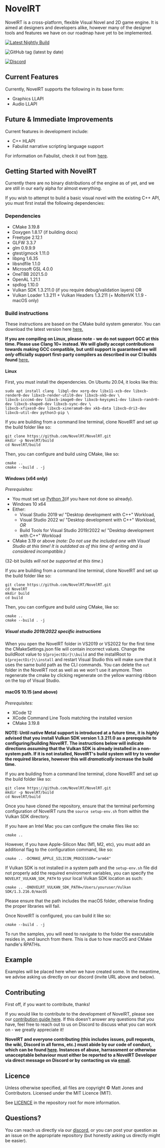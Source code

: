 NovelRT
=======

NovelRT is a cross-platform, flexible Visual Novel and 2D game engine. It is aimed at designers and developers alike, however many of the designer tools and features we have on our roadmap have yet to be implemented.

[![Latest Nightly Build](https://img.shields.io/github/workflow/status/novelrt/NovelRT/Continuous%20Integration%20v2/main?label=Nightly%20Build&style=plastic)](https://github.com/novelrt/NovelRT/actions/workflows/build-system.yml)

![GitHub tag (latest by date)](https://img.shields.io/github/v/tag/novelrt/NovelRT?color=blueviolet&label=Latest%20Release&style=plastic)

[![Discord](https://discordapp.com/api/guilds/543898968380145675/widget.png?style=banner2)](https://discord.novelrt.dev/)

## Current Features

Currently, NovelRT supports the following in its base form:
- Graphics LLAPI
- Audio LLAPI

## Future & Immediate Improvements

Current features in development include:
- C++ HLAPI
- Fabulist narrative scripting language support

For information on Fabulist, check it out from [here](https://github.com/novelrt/fabulist).

## Getting Started with NovelRT

Currently there are no binary distributions of the engine as of yet, and we are still in our early alpha for almost everything.

If you wish to attempt to build a basic visual novel with the existing C++ API, you must first install the following dependencies:

### Dependencies
- CMake 3.19.8
- Doxygen 1.8.17 (if building docs)
- Freetype 2.12.1
- GLFW 3.3.7
- glm 0.9.9.9
- gtest/gmock 1.11.0
- libpng 1.6.35
- libsndfile 1.1.0
- Microsoft GSL 4.0.0
- OneTBB 2021.5.0
- OpenAL 1.21.1
- spdlog 1.10.0
- Vulkan SDK 1.3.211.0 (if you require debug/validation layers)
  OR
- Vulkan Loader 1.3.211 + Vulkan Headers 1.3.211 (+ MoltenVK 1.1.9 - macOS only)

### Build instructions

These instructions are based on the CMake build system generator. You can download the latest version here [here.](https://cmake.org/download/)

**If you are compiling on Linux, please note - we do not support GCC at this time. Please use Clang 10+ instead. We will gladly accept contributions towards making GCC compatible, but until support is guaranteed we will _only_ officially support first-party compilers as described in our CI builds found** [here.](https://github.com/novelrt/NovelRT/blob/6d9caf2cb2426f6d3661575c7dbd24014d4260b9/.github/workflows/build-system.yml)


#### Linux

First, you must install the dependencies. On Ubuntu 20.04, it looks like this:
```
sudo apt install clang  libgl-dev xorg-dev libx11-xcb-dev libxcb-render0-dev libxcb-render-util0-dev libxcb-xkb-dev \
libxcb-icccm4-dev libxcb-image0-dev libxcb-keysyms1-dev libxcb-randr0-dev libxcb-shape0-dev libxcb-sync-dev \
libxcb-xfixes0-dev libxcb-xinerama0-dev xkb-data libxcb-dri3-dev libxcb-util-dev python3-pip \
```

If you are building from a command line terminal, clone NovelRT and set up the build folder like so:
```
git clone https://github.com/NovelRT/NovelRT.git
mkdir -p NovelRT/build
cd NovelRT/build
```

Then, you can configure and build using CMake, like so:
```
cmake ..
cmake --build . -j
```

#### Windows (x64 only)
_Prerequisites:_
- You must set up [Python 3](https://docs.python.org/3/using/windows.html#the-full-installer)(if you have not done so already).
- Windows 10 x64
- Either:
  - Visual Studio 2019 w/ "Desktop development with C++" Workload,
  - Visual Studio 2022 w/ "Desktop development with C++" Workload,
  _OR_
  - Build Tools for Visual Studio 2019/2022 w/ "Desktop development with C++" Workload
- CMake 3.19 or above
_(note: Do not use the included one with Visual Studio at this time! It is outdated as of this time of writing and is considered incompatible.)_

(32-bit builds _will not be supported at this time_.)

If you are building from a command line terminal, clone NovelRT and set up the build folder like so:
```
git clone https://github.com/NovelRT/NovelRT.git
cd NovelRT
mkdir build
cd build
```

Then, you can configure and build using CMake, like so:
```
cmake ..
cmake --build . -j
```

##### Visual studio 2019/2022 specific instructions

When you open the NovelRT folder in VS2019 or VS2022 for the first time the CMakeSettings.json file will contain incorrect values.
Change the buildRoot value to `${projectDir}\\build` and the installRoot to `${projectDir}\\install` and restart Visual Studio this will make sure that it uses the same build path as the CLI commands.
You can delete the `out` folder in the NovelRT root as well as we won't use it anymore.
Then regenerate the cmake by clicking regenerate on the yellow warning ribbon on the top of Visual Studio.


#### macOS 10.15 (and above)
_Prerequisites:_
- XCode 12
- XCode Command Line Tools matching the installed version
- CMake 3.19.8

**NOTE: Until native Metal support is introduced at a future time, it is _highly_ advised that you install Vulkan SDK version 1.3.211.0 as a prerequisite to configuring/building NovelRT. The instructions below will indicate directions _assuming_ that the Vulkan SDK is already installed in a non-system path. If it is not installed, NovelRT's build system will try to vendor the required libraries, however this will _dramatically_ increase the build time.**

If you are building from a command line terminal, clone NovelRT and set up the build folder like so:
```
git clone https://github.com/NovelRT/NovelRT.git
mkdir -p NovelRT/build
cd NovelRT/build
```

Once you have cloned the repository, ensure that the terminal performing configuration of NovelRT runs the `source setup-env.sh` from within the Vulkan SDK directory.

If you have an Intel Mac you can configure the cmake files like so:
```
cmake ..
```
However, if you have Apple-Silicon Mac (M1, M2, etc), you must add an additional flag to the configuration command, like so:
```
cmake .. -DCMAKE_APPLE_SILICON_PROCESSOR="arm64"
```

If Vulkan SDK is not installed in a system path and the `setup-env.sh` file did not properly add the required environment variables, you can specify the `NOVELRT_VULKAN_SDK_PATH` to your local Vulkan SDK location as such:
```
cmake .. -DNOVELRT_VULKAN_SDK_PATH=/Users/youruser/Vulkan SDK/1.3.216.0/macOS
```
Please ensure that the path includes the macOS folder, otherwise finding the proper libraries will fail.

Once NovelRT is configured, you can build it like so:
```
cmake --build . -j
```

To run the samples, you will need to navigate to the folder the executable resides in, and
launch from there. This is due to how macOS and CMake handle's RPATHs.


## Example
Examples will be placed here when we have created some. In the meantime, we advise asking us directly on our discord (invite URL above and below).

## Contributing
First off, if you want to contribute, thanks!

If you would like to contribute to the development of NovelRT, please see our [contribution guide here](Contributing.md).
If this doesn't answer any questions that you have, feel free to reach out to us on Discord to discuss what you can work on - we greatly appreciate it!

**NovelRT and everyone contributing (this includes issues, pull requests, the wiki, Discord in all forms, etc.) must abide by our code of conduct, which can be found [here](CODE_OF_CONDUCT.md). Instances of abuse, harrassment or otherwise unacceptable behaviour must either be reported to a NovelRT Developer via direct message on Discord or by contacting us via [email](mailto:admin%40novelrt.dev).**

## Licence
Unless otherwise specified, all files are copyright © Matt Jones and Contributors. Licensed under the MIT Licence (MIT).

See [LICENCE](LICENCE.md) in the repository root for more information.


## Questions?
You can reach us directly via our [discord](https://discord.novelrt.dev/), or you can post your question as an issue on the appropriate repository (but honestly asking us directly might be easier).
